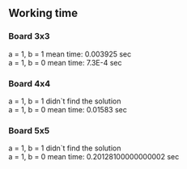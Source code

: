 ## Working time

### Board 3x3
a = 1, b = 1 mean time: 0.003925 sec \
a = 1, b = 0 mean time: 7.3E-4 sec

### Board 4x4
a = 1, b = 1 didn`t find the solution \
a = 1, b = 0 mean time: 0.01583 sec

### Board 5x5
a = 1, b = 1 didn`t find the solution \
a = 1, b = 0 mean time: 0.20128100000000002 sec